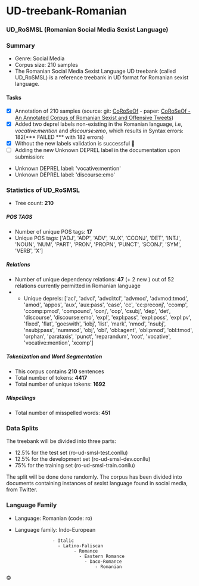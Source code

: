 # UD-treebank-Romanian
### UD_RoSMSL (Romanian Social Media Sexist Language)
### Summary
+ Genre: Social Media
+ Corpus size: 210 samples
+ The Romanian Social Media Sexist Language UD treebank (called UD_RoSMSL) is a reference treebank in UD format for Romanian sexist language.
#### Tasks
- [x] Annotation of 210 samples (source: git: [CoRoSeOf](https://github.com/DianaHoefels/CoRoSeOf) - paper:  [CoRoSeOf - An Annotated Corpus of Romanian Sexist and Offensive Tweets](https://aclanthology.org/2022.lrec-1.243/))
- [x] Added two deprel labels non-existing in the Romanian language, i.e, *vocative:mention* and *discourse:emo*,  which results in Syntax errors: 182(*** FAILED *** with 182 errors)
- [x] Without the new labels validation is successful :tada:
- [ ] Adding the new Unknown DEPREL label in the documentation upon submission:
- Unknown DEPREL label: 'vocative:mention'
- Unknown DEPREL label: 'discourse:emo'

### Statistics of UD_RoSMSL
- Tree count:  **210**

##### POS TAGS
- Number of unique POS tags: **17**
- Unique POS tags: ['ADJ', 'ADP', 'ADV', 'AUX', 'CCONJ', 'DET', 'INTJ', 'NOUN', 'NUM', 'PART', 'PRON', 'PROPN', 'PUNCT', 'SCONJ', 'SYM', 'VERB', 'X']
##### Relations
- Number of unique dependency relations: **47** (+ 2 new ) out of 52 relations currently permitted in Romanian language 
- - Unique deprels: ['acl', 'advcl', 'advcl:tcl', 'advmod', 'advmod:tmod', 'amod', 'appos', 'aux', 'aux:pass', 'case', 'cc', 'cc:preconj', 'ccomp', 'ccomp:pmod', 'compound', 'conj', 'cop', 'csubj', 'dep', 'det', 'discourse', 'discourse:emo', 'expl', 'expl:pass', 'expl:poss', 'expl:pv', 'fixed', 'flat', 'goeswith', 'iobj', 'list', 'mark', 'nmod', 'nsubj', 'nsubj:pass', 'nummod', 'obj', 'obl', 'obl:agent', 'obl:pmod', 'obl:tmod', 'orphan', 'parataxis', 'punct', 'reparandum', 'root', 'vocative', 'vocative:mention', 'xcomp']

##### Tokenization and Word Segmentation

- This corpus contains **210** sentences
- Total number of tokens: **4417**
- Total number of unique tokens: **1692**

##### Mispellings
- Total number of misspelled words: **451**
 
### Data Splits

The treebank will be divided into three parts: 
- 12.5% for the test set (ro-ud-smsl-test.conllu)
- 12.5% for the development set (ro-ud-smsl-dev.conllu)
- 75% for the training set (ro-ud-smsl-train.conllu)

The split will be done done randomly. The corpus has been divided into documents containing instances of sexist language found in social media, from Twitter.  

### Language Family

+ Language: Romanian (code: ro) 
+ Language family: Indo-European

                    - Italic
                      - Latino-Faliscan
                            - Romance
                              - Eastern Romance
                                - Daco-Romance
                                    - Romanian


&copy;
